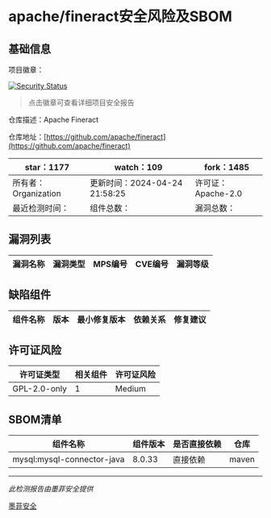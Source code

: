 # apache/fineract安全风险及SBOM

## 基础信息

项目徽章：

[![Security Status](https://www.murphysec.com/platform3/v31/badge/1783196040390811648.svg)](https://www.murphysec.com/console/report/1719777613849427968/1783196040390811648)

> 点击徽章可查看详细项目安全报告

仓库描述：Apache Fineract

仓库地址：[https://github.com/apache/fineract](https://github.com/apache/fineract)

| star：1177 | watch：109 | fork：1485 |
| ----------- | -------------- | ------------ |
| 所有者：Organization | 更新时间：2024-04-24 21:58:25 | 许可证：Apache-2.0 |
| 最近检测时间： | 组件总数： | 漏洞总数： |




## 漏洞列表

| 漏洞名称 | 漏洞类型 | MPS编号 | CVE编号 | 漏洞等级 |
| ------- | ------ | ------- | ------ | ----- |





## 缺陷组件

| 组件名称 | 版本 | 最小修复版本 | 依赖关系 | 修复建议 |
| -------- | ---- | ------------ | -------- | -------- |





## 许可证风险

| 许可证类型 | 相关组件 | 许可证风险 |
| ---------- | -------- | ---------- |
|GPL-2.0-only|1|Medium|




## SBOM清单

| 组件名称 | 组件版本 | 是否直接依赖 | 仓库 |
| -------- | -------- | ------------ | ---- |
|mysql:mysql-connector-java|8.0.33|直接依赖|maven|


------

*此检测报告由墨菲安全提供*

[墨菲安全](www.murphysec.com)